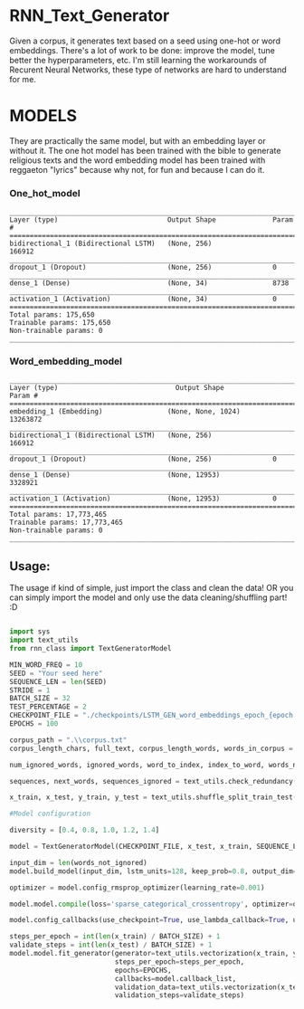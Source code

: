 # RNN_Text_Generator
Given a corpus, it generates text based on a seed using one-hot or word embeddings.
There's a lot of work to be done: improve the model, tune better the hyperparameters, etc.
I'm still learning the workarounds of Recurent Neural Networks, these type of networks are hard to understand for me.

# MODELS
They are practically the same model, but with an embedding layer or without it.
The one hot model has been trained with the bible to generate religious texts and the word embedding model has been trained with reggaeton "lyrics" because why not, for fun and because I can do it.

### One_hot_model

```
__________________________________________________________________________
Layer (type)                           Output Shape              Param #
==========================================================================
bidirectional_1 (Bidirectional LSTM)   (None, 256)               166912
__________________________________________________________________________
dropout_1 (Dropout)                    (None, 256)               0
__________________________________________________________________________
dense_1 (Dense)                        (None, 34)                8738
__________________________________________________________________________
activation_1 (Activation)              (None, 34)                0
==========================================================================
Total params: 175,650
Trainable params: 175,650
Non-trainable params: 0
__________________________________________________________________________
```

### Word_embedding_model

```
__________________________________________________________________________
Layer (type)                             Output Shape              Param #
==========================================================================
embedding_1 (Embedding)                (None, None, 1024)        13263872
__________________________________________________________________________
bidirectional_1 (Bidirectional LSTM)   (None, 256)               166912
__________________________________________________________________________
dropout_1 (Dropout)                    (None, 256)               0
__________________________________________________________________________
dense_1 (Dense)                        (None, 12953)             3328921
__________________________________________________________________________
activation_1 (Activation)              (None, 12953)             0
==========================================================================
Total params: 17,773,465
Trainable params: 17,773,465
Non-trainable params: 0
__________________________________________________________________________
```

## Usage:
The usage if kind of simple, just import the class and clean the data! OR you can simply import the model and only use the data cleaning/shuffling part! :D

```python

import sys
import text_utils
from rnn_class import TextGeneratorModel

MIN_WORD_FREQ = 10
SEED = "Your seed here"
SEQUENCE_LEN = len(SEED)
STRIDE = 1
BATCH_SIZE = 32
TEST_PERCENTAGE = 2
CHECKPOINT_FILE = "./checkpoints/LSTM_GEN_word_embeddings_epoch_{epoch:03d}"
EPOCHS = 100

corpus_path = ".\\corpus.txt"
corpus_length_chars, full_text, corpus_length_words, words_in_corpus = text_utils.get_corpus_words(corpus_path)

num_ignored_words, ignored_words, word_to_index, index_to_word, words_not_ignored, total_words = text_utils.calc_word_frequency(words_in_corpus, full_text, SEED.lower(), MIN_WORD_FREQ)

sequences, next_words, sequences_ignored = text_utils.check_redundancy(words_in_corpus, ignored_words, SEQUENCE_LEN, STRIDE)

x_train, x_test, y_train, y_test = text_utils.shuffle_split_train_test(sequences, next_words, TEST_PERCENTAGE)

#Model configuration

diversity = [0.4, 0.8, 1.0, 1.2, 1.4]

model = TextGeneratorModel(CHECKPOINT_FILE, x_test, x_train, SEQUENCE_LEN, word_to_index, index_to_word, diversity, EPOCHS, total_words, SEED.lower())

input_dim = len(words_not_ignored)
model.build_model(input_dim, lstm_units=128, keep_prob=0.8, output_dim=1024)

optimizer = model.config_rmsprop_optimizer(learning_rate=0.001)

model.model.compile(loss='sparse_categorical_crossentropy', optimizer=optimizer,  metrics=["accuracy"])

model.config_callbacks(use_checkpoint=True, use_lambda_callback=True, use_early_stop=False)

steps_per_epoch = int(len(x_train) / BATCH_SIZE) + 1
validate_steps = int(len(x_test) / BATCH_SIZE) + 1
model.model.fit_generator(generator=text_utils.vectorization(x_train, y_train, BATCH_SIZE, word_to_index, SEQUENCE_LEN),
                          steps_per_epoch=steps_per_epoch,
                          epochs=EPOCHS,
                          callbacks=model.callback_list,
                          validation_data=text_utils.vectorization(x_test, y_test, BATCH_SIZE, word_to_index, SEQUENCE_LEN),
                          validation_steps=validate_steps)
```

